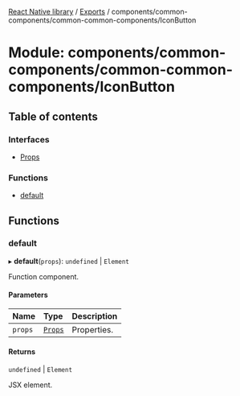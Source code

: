 [React Native library](../index.md) / [Exports](../modules.md) / components/common-components/common-common-components/IconButton

# Module: components/common-components/common-common-components/IconButton

## Table of contents

### Interfaces

- [Props](../interfaces/components_common_components_common_common_components_IconButton.Props.md)

### Functions

- [default](components_common_components_common_common_components_IconButton.md#default)

## Functions

### default

▸ **default**(`props`): `undefined` \| `Element`

Function component.

#### Parameters

| Name | Type | Description |
| :------ | :------ | :------ |
| `props` | [`Props`](../interfaces/components_common_components_common_common_components_IconButton.Props.md) | Properties. |

#### Returns

`undefined` \| `Element`

JSX element.
